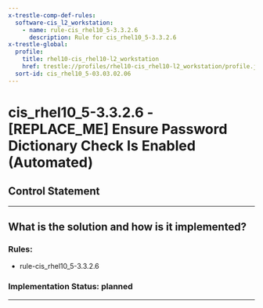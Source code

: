 ```yaml
---
x-trestle-comp-def-rules:
  software-cis_l2_workstation:
    - name: rule-cis_rhel10_5-3.3.2.6
      description: Rule for cis_rhel10_5-3.3.2.6
x-trestle-global:
  profile:
    title: rhel10-cis_rhel10-l2_workstation
    href: trestle://profiles/rhel10-cis_rhel10-l2_workstation/profile.json
  sort-id: cis_rhel10_5-03.03.02.06
---
```


# cis_rhel10_5-3.3.2.6 - \[REPLACE_ME\] Ensure Password Dictionary Check Is Enabled (Automated)

## Control Statement

______________________________________________________________________

## What is the solution and how is it implemented?

<!-- For implementation status enter one of: implemented, partial, planned, alternative, not-applicable -->

<!-- Note that the list of rules under ### Rules: is read-only and changes will not be captured after assembly to JSON -->

<!-- Add control implementation description here for control: cis_rhel10_5-3.3.2.6 -->

### Rules:

  - rule-cis_rhel10_5-3.3.2.6

### Implementation Status: planned

______________________________________________________________________

